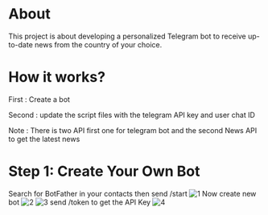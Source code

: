 # About
This project is about developing a personalized Telegram bot to receive up-to-date news from the country of your choice.
# How it works?
First : Create a bot

Second : update the script files with the telegram API key and user chat ID

Note : There is two API first one for telegram bot and the second News API to get the latest news
# Step 1: Create Your Own Bot 
Search for BotFather in your contacts then send /start
![1](https://github.com/MariamAlHalabi/TelegramBot_LatestNews/assets/146833815/df580080-2ddb-479f-b402-01613094790d)
Now create new bot
![2](https://github.com/MariamAlHalabi/TelegramBot_LatestNews/assets/146833815/8aea61ce-344c-49c5-aa96-20ded4166f6d)
![3](https://github.com/MariamAlHalabi/TelegramBot_LatestNews/assets/146833815/2e0720dd-29a5-4d10-bc8e-ab21069668bb)
send /token to get the API Key
![4](https://github.com/MariamAlHalabi/TelegramBot_LatestNews/assets/146833815/52b5b066-c367-4188-a7b5-cf4f6756e42c)
